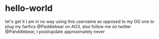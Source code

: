 # hello-world
let's get it
I am in no way using this username as opposed to my OG one to plug my fanfics @Paddlebear on AO3, also follow me on twitter @Pahddlebear, I post/update approximately never
